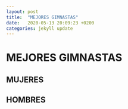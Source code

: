 ```yaml
---
layout: post
title:  "MEJORES GIMNASTAS"
date:   2020-05-13 20:09:23 +0200
categories: jekyll update
---
```


# MEJORES GIMNASTAS

## MUJERES

## HOMBRES
